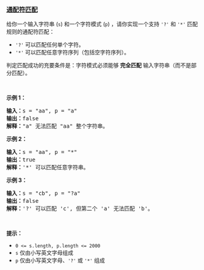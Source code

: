 ### [通配符匹配](https://leetcode-cn.com/problems/wildcard-matching)

<div class="title__3Vvk">给你一个输入字符串 (<code>s</code>) 和一个字符模式 (<code>p</code>) ，请你实现一个支持 <code>'?'</code> 和 <code>'*'</code> 匹配规则的通配符匹配：</div>

<ul>
	<li class="title__3Vvk"><code>'?'</code> 可以匹配任何单个字符。</li>
	<li class="title__3Vvk"><code>'*'</code> 可以匹配任意字符序列（包括空字符序列）。</li>
</ul>

<div class="original__bRMd">
<div>
<p>判定匹配成功的充要条件是：字符模式必须能够 <strong>完全匹配</strong> 输入字符串（而不是部分匹配）。</p>
</div>
</div>
&nbsp;

<p><strong class="example">示例 1：</strong></p>

<pre>
<strong>输入：</strong>s = "aa", p = "a"
<strong>输出：</strong>false
<strong>解释：</strong>"a" 无法匹配 "aa" 整个字符串。
</pre>

<p><strong class="example">示例 2：</strong></p>

<pre>
<strong>输入：</strong>s = "aa", p = "*"
<strong>输出：</strong>true
<strong>解释：</strong>'*' 可以匹配任意字符串。
</pre>

<p><strong class="example">示例 3：</strong></p>

<pre>
<strong>输入：</strong>s = "cb", p = "?a"
<strong>输出：</strong>false
<strong>解释：</strong>'?' 可以匹配 'c', 但第二个 'a' 无法匹配 'b'。
</pre>

<p>&nbsp;</p>

<p><strong>提示：</strong></p>

<ul>
	<li><code>0 &lt;= s.length, p.length &lt;= 2000</code></li>
	<li><code>s</code> 仅由小写英文字母组成</li>
	<li><code>p</code> 仅由小写英文字母、<code>'?'</code> 或 <code>'*'</code> 组成</li>
</ul>
